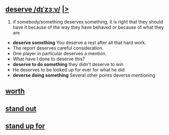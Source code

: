 ## [deserve /dɪˈzɜːv/](http://www.oxfordlearnersdictionaries.com/definition/english/deserve) [|>](http://www.oxfordlearnersdictionaries.com/media/english/uk_pron/d/des/deser/deserve__gb_1.mp3)
1. if somebody/something deserves something, it is right that they should have it because of 
the way they have behaved or because of what they are  
  * **deserve something** You deserve a rest after all that hard work. 
  * The report deserves careful consideration.
  * One player in particular deserves a mention.
  * What have I done to deserve this?
  * **deserve to do something** they didn't deserve to win
  * He deserves to be looked up for ever for what he did
  * **deverse doing something** Several other points deverse mentioning

## [worth](http://www.oxfordlearnersdictionaries.com/definition/english/worth_1?q=worth)

## [stand out](http://www.oxfordlearnersdictionaries.com/definition/english/stand-out)

## [stand up for](http://www.oxfordlearnersdictionaries.com/definition/english/stand-up-for)
